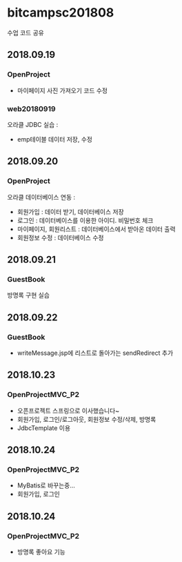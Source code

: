 # bitcampsc201808
수업 코드 공유

## 2018.09.19
### OpenProject
- 마이페이지 사진 가져오기 코드 수정

### web20180919  
오라클 JDBC 실습 :
- emp테이블 데이터 저장, 수정


## 2018.09.20
### OpenProject  
오라클 데이터베이스 연동 : 
- 회원가입 : 데이터 받기, 데이터베이스 저장
- 로그인 : 데이터베이스를 이용한 아이디. 비밀번호 체크
- 마이페이지, 회원리스트 : 데이터베이스에서 받아온 데이터 출력
- 회원정보 수정 : 데이터베이스 수정
  
  
## 2018.09.21
### GuestBook 
방명록 구현 실습


## 2018.09.22
### GuestBook 
- writeMessage.jsp에 리스트로 돌아가는 sendRedirect 추가

## 2018.10.23
### OpenProjectMVC_P2
- 오픈프로젝트 스프링으로 이사했습니다~
- 회원가입, 로그인/로그아웃, 회원정보 수정/삭제, 방명록
- JdbcTemplate 이용 

## 2018.10.24
### OpenProjectMVC_P2
- MyBatis로 바꾸는중...
- 회원가입, 로그인

## 2018.10.24
### OpenProjectMVC_P2
- 방명록 좋아요 기능 

